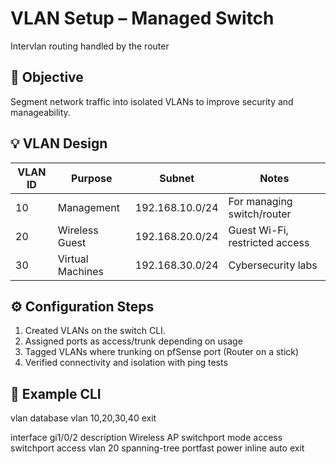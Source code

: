 # VLAN Setup – Managed Switch 
Intervlan routing handled by the router

## 🎯 Objective

Segment network traffic into isolated VLANs to improve security and manageability. 

## 💡 VLAN Design

| VLAN ID | Purpose          | Subnet          | Notes                  |
|---------|------------------|-----------------|-------------------------|
| 10      | Management       | 192.168.10.0/24 | For managing switch/router |
| 20      | Wireless Guest   | 192.168.20.0/24 | Guest Wi-Fi, restricted access |
| 30      | Virtual Machines | 192.168.30.0/24 | Cybersecurity labs |

## ⚙️ Configuration Steps

1. Created VLANs on the switch CLI.
2. Assigned ports as access/trunk depending on usage
3. Tagged VLANs where trunking on pfSense port (Router on a stick) 
4. Verified connectivity and isolation with ping tests

## 📝 Example CLI

vlan database
vlan 10,20,30,40
exit

interface gi1/0/2
 description Wireless AP
 switchport mode access
 switchport access vlan 20
 spanning-tree portfast
 power inline auto
 exit
